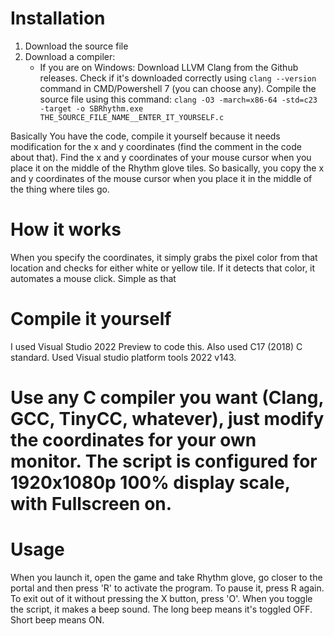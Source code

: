 # Installation
1. Download the source file
2. Download a compiler:
   - If you are on Windows:
   Download LLVM Clang from the Github releases.
   Check if it's downloaded correctly using `clang --version` command in CMD/Powershell 7 (you can choose any).
   Compile the source file using this command: `clang -O3 -march=x86-64 -std=c23 -target -o SBRhythm.exe THE_SOURCE_FILE_NAME__ENTER_IT_YOURSELF.c`


Basically
You have the code, compile it yourself because it needs modification for the x and y coordinates (find the comment in the code about that). Find the x and y coordinates of your mouse cursor when you place it on
the middle of the Rhythm glove tiles. So basically, you copy the x and y coordinates of the mouse cursor when you place it in the middle of the thing where tiles go.

# How it works
When you specify the coordinates, it simply grabs the pixel color from that location and checks for either white or yellow tile. If it detects that color, it automates a mouse click. Simple as that

# Compile it yourself
I used Visual Studio 2022 Preview to code this. Also used C17 (2018) C standard. Used Visual studio platform tools 2022 v143.
# Use any C compiler you want (Clang, GCC, TinyCC, whatever), just modify the coordinates for your own monitor. The script is configured for 1920x1080p 100% display scale, with Fullscreen on.

# Usage
When you launch it, open the game and take Rhythm glove, go closer to the portal and then press 'R' to activate the program. To pause it, press R again. To exit out of it without pressing the X button, press 'O'.
When you toggle the script, it makes a beep sound. The long beep means it's toggled OFF. Short beep means ON.
